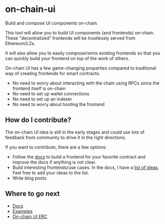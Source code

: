 # on-chain-ui
Build and compose UI components on-chain.

This tool will allow you to build UI components (and frontends) on-chain. These "decentralized" frontends will be trustlessly served from Ethereum/L2s. 

It will also allow you to easily compose/remix existing frontends so that you can quickly build your frontend on top of the work of others. 

On-chain UI has a few game-changing properties compared to traditional way of creating frontends for smart contracts:
* No need to worry about interacting with the chain using RPCs since the frontend itself is on-chain
* No need to set up wallet connections
* No need to set up an indexer
* No need to worry about hosting the frontend
    

## How do I contribute?

The on-chain UI idea is still in the early stages and could use lots of feedback from community to drive it in the right directions.

If you want to contribute, there are a few options:
* Follow the [docs](docs.md) to build a frontend for your favorite contract and improve the docs if anything is not clear.
* Build interesting frontends/use cases. In the docs, I have a [list of ideas](frontends-to-build.md). Feel free to add your ideas to the list.
* Write blog posts.

## Where to go next

* [Docs](docs.md)
* [Examples](examples.md)
* [On-chain UI ERC](erc.md)
